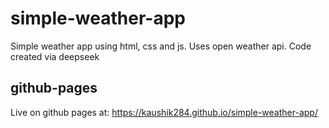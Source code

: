 # simple-weather-app

Simple weather app using html, css and js. Uses open weather api. Code created via deepseek

## github-pages

Live on github pages at: https://kaushik284.github.io/simple-weather-app/
